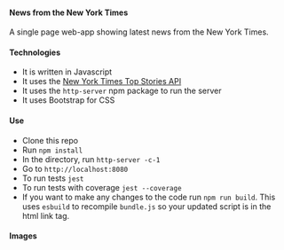 #### News from the New York Times

A single page web-app showing latest news from the New York Times.

#### Technologies

- It is written in Javascript
- It uses the [New York Times Top Stories API](https://developer.nytimes.com/docs/top-stories-product/1/overview)
- It uses the `http-server` npm package to run the server
- It uses Bootstrap for CSS

#### Use

- Clone this repo
- Run `npm install`
- In the directory, run `http-server -c-1`
- Go to `http://localhost:8080`
- To run tests `jest`
- To run tests with coverage `jest --coverage`
- If you want to make any changes to the code run `npm run build`. This uses `esbuild` to recompile `bundle.js` so your updated script is in the html link tag.

#### Images
